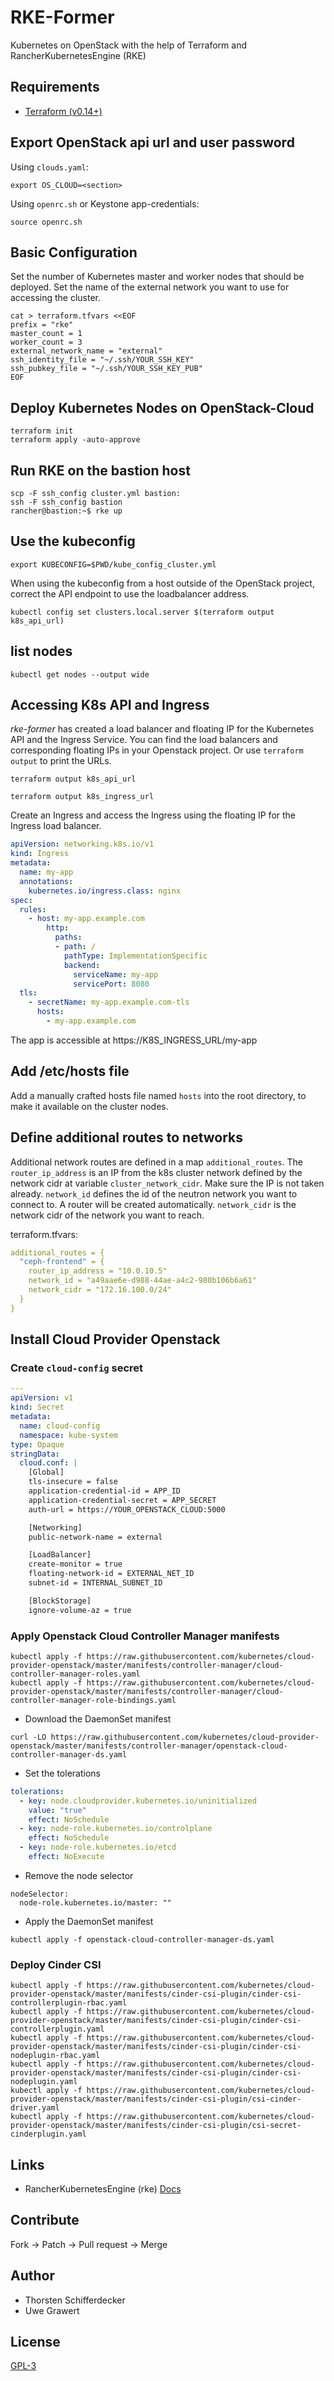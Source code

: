 # RKE-Former

Kubernetes on OpenStack with the help of Terraform and RancherKubernetesEngine (RKE)

## Requirements

- [Terraform (v0.14+)](https://www.terraform.io/downloads.html)

## Export OpenStack api url and user password

Using `clouds.yaml`:

```shell
export OS_CLOUD=<section>
```

Using `openrc.sh` or Keystone app-credentials:

```shell
source openrc.sh
```

## Basic Configuration

Set the number of Kubernetes master and worker nodes that should be deployed.
Set the name of the external network you want to use for accessing the cluster.

```shell
cat > terraform.tfvars <<EOF
prefix = "rke"
master_count = 1
worker_count = 3
external_network_name = "external"
ssh_identity_file = "~/.ssh/YOUR_SSH_KEY"
ssh_pubkey_file = "~/.ssh/YOUR_SSH_KEY_PUB"
EOF
```

## Deploy Kubernetes Nodes on OpenStack-Cloud

```shell
terraform init
terraform apply -auto-approve
```

## Run RKE on the bastion host

```shell
scp -F ssh_config cluster.yml bastion:
ssh -F ssh_config bastion
rancher@bastion:~$ rke up
```

## Use the kubeconfig

```shell
export KUBECONFIG=$PWD/kube_config_cluster.yml
```

When using the kubeconfig from a host outside of the OpenStack project,
correct the API endpoint to use the loadbalancer address.

```shell
kubectl config set clusters.local.server $(terraform output k8s_api_url)
```

## list nodes

```shell
kubectl get nodes --output wide
```

## Accessing K8s API and Ingress

_rke-former_ has created a load balancer and floating IP for the Kubernetes API
and the Ingress Service. You can find the load balancers and corresponding
floating IPs in your Openstack project. Or use `terraform output` to print the
URLs.

```shell
terraform output k8s_api_url
```

```shell
terraform output k8s_ingress_url
```

Create an Ingress and access the Ingress using the floating IP for the Ingress
load balancer.

```yaml
apiVersion: networking.k8s.io/v1
kind: Ingress
metadata:
  name: my-app
  annotations:
    kubernetes.io/ingress.class: nginx
spec:
  rules:
    - host: my-app.example.com
        http:
          paths:
          - path: /
            pathType: ImplementationSpecific
            backend:
              serviceName: my-app
              servicePort: 8080
  tls:
    - secretName: my-app.example.com-tls
      hosts:
        - my-app.example.com
```

The app is accessible at https://K8S_INGRESS_URL/my-app

## Add /etc/hosts file

Add a manually crafted hosts file named `hosts` into the root directory, to
make it available on the cluster nodes.

## Define additional routes to networks

Additional network routes are defined in a map `additional_routes`.
The `router_ip_address` is an IP from the k8s cluster network defined
by the network cidr at variable `cluster_network_cidr`. Make sure the
IP is not taken already. `network_id` defines the id of the neutron network
you want to connect to. A router will be created automatically.
`network_cidr` is the network cidr of the network you want to reach.

terraform.tfvars:
```yaml
additional_routes = {
  "ceph-frontend" = {
    router_ip_address = "10.0.10.5"
    network_id = "a49aae6e-d988-44ae-a4c2-980b106b6a61"
    network_cidr = "172.16.100.0/24"
  }
}
```

## Install Cloud Provider Openstack

### Create `cloud-config` secret

```yaml
---
apiVersion: v1
kind: Secret
metadata:
  name: cloud-config
  namespace: kube-system
type: Opaque
stringData:
  cloud.conf: |
    [Global]
    tls-insecure = false
    application-credential-id = APP_ID
    application-credential-secret = APP_SECRET
    auth-url = https://YOUR_OPENSTACK_CLOUD:5000

    [Networking]
    public-network-name = external

    [LoadBalancer]
    create-monitor = true
    floating-network-id = EXTERNAL_NET_ID
    subnet-id = INTERNAL_SUBNET_ID

    [BlockStorage]
    ignore-volume-az = true
```

### Apply Openstack Cloud Controller Manager manifests

```shell
kubectl apply -f https://raw.githubusercontent.com/kubernetes/cloud-provider-openstack/master/manifests/controller-manager/cloud-controller-manager-roles.yaml
kubectl apply -f https://raw.githubusercontent.com/kubernetes/cloud-provider-openstack/master/manifests/controller-manager/cloud-controller-manager-role-bindings.yaml
```

* Download the DaemonSet manifest

```shell
curl -LO https://raw.githubusercontent.com/kubernetes/cloud-provider-openstack/master/manifests/controller-manager/openstack-cloud-controller-manager-ds.yaml
```

* Set the tolerations

```yaml
tolerations:
  - key: node.cloudprovider.kubernetes.io/uninitialized
    value: "true"
    effect: NoSchedule
  - key: node-role.kubernetes.io/controlplane
    effect: NoSchedule
  - key: node-role.kubernetes.io/etcd
    effect: NoExecute
```

* Remove the node selector

```shell
nodeSelector:
  node-role.kubernetes.io/master: ""
```

* Apply the DaemonSet manifest

```shell
kubectl apply -f openstack-cloud-controller-manager-ds.yaml
```

### Deploy Cinder CSI

```shell
kubectl apply -f https://raw.githubusercontent.com/kubernetes/cloud-provider-openstack/master/manifests/cinder-csi-plugin/cinder-csi-controllerplugin-rbac.yaml
kubectl apply -f https://raw.githubusercontent.com/kubernetes/cloud-provider-openstack/master/manifests/cinder-csi-plugin/cinder-csi-controllerplugin.yaml
kubectl apply -f https://raw.githubusercontent.com/kubernetes/cloud-provider-openstack/master/manifests/cinder-csi-plugin/cinder-csi-nodeplugin-rbac.yaml
kubectl apply -f https://raw.githubusercontent.com/kubernetes/cloud-provider-openstack/master/manifests/cinder-csi-plugin/cinder-csi-nodeplugin.yaml
kubectl apply -f https://raw.githubusercontent.com/kubernetes/cloud-provider-openstack/master/manifests/cinder-csi-plugin/csi-cinder-driver.yaml
kubectl apply -f https://raw.githubusercontent.com/kubernetes/cloud-provider-openstack/master/manifests/cinder-csi-plugin/csi-secret-cinderplugin.yaml
```

## Links

- RancherKubernetesEngine (rke) [Docs](https://rancher.com/docs/rke/latest/)

## Contribute

Fork -> Patch -> Pull request -> Merge

## Author

- Thorsten Schifferdecker
- Uwe Grawert

## License

[GPL-3](LICENSE)
